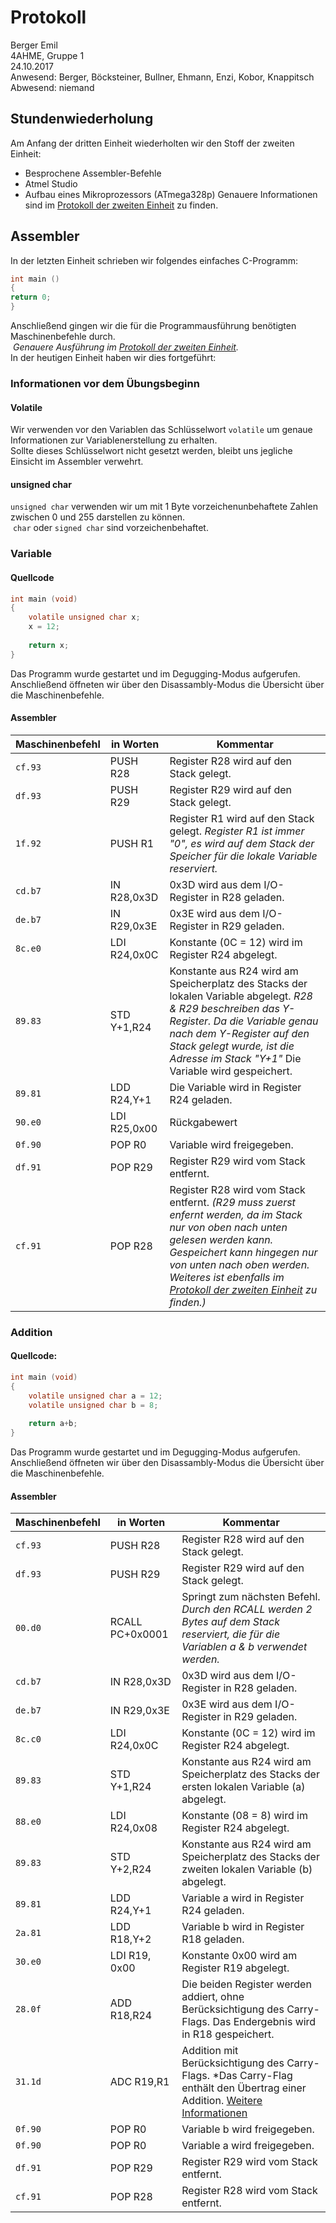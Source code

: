 # Protokoll
  Berger Emil  
  4AHME, Gruppe 1  
  24.10.2017  
  Anwesend: Berger, Böcksteiner, Bullner, Ehmann, Enzi, Kobor, Knappitsch  
  Abwesend: niemand  

## Stundenwiederholung
Am Anfang der dritten Einheit wiederholten wir den Stoff der zweiten Einheit:
- Besprochene Assembler-Befehle
- Atmel Studio
- Aufbau eines Mikroprozessors (ATmega328p)
Genauere Informationen sind im [Protokoll der zweiten Einheit](/beremm14/README_2017-10-17.md) zu finden.

## Assembler
In der letzten Einheit schrieben wir folgendes einfaches C-Programm:
```c
int main ()
{
return 0;
}
```
  Anschließend gingen wir die für die Programmausführung benötigten Maschinenbefehle durch.  
  *Genauere Ausführung im [Protokoll der zweiten Einheit](/beremm14/README_2017-10-17.md).*  
  In der heutigen Einheit haben wir dies fortgeführt:

### Informationen vor dem Übungsbeginn
#### Volatile
  Wir verwenden vor den Variablen das Schlüsselwort `volatile` um genaue Informationen zur Variablenerstellung zu erhalten.  
  Sollte dieses Schlüsselwort nicht gesetzt werden, bleibt uns jegliche Einsicht im Assembler verwehrt. 

#### unsigned char
  `unsigned char` verwenden wir um mit 1 Byte vorzeichenunbehaftete Zahlen zwischen 0 und 255 darstellen zu können.  
  `char` oder `signed char` sind vorzeichenbehaftet.

### Variable
#### Quellcode
```c
int main (void)
{
	volatile unsigned char x;
	x = 12;
	
	return x;
}
```
  Das Programm wurde gestartet und im Degugging-Modus aufgerufen.  
  Anschließend öffneten wir über den Disassambly-Modus die Übersicht über die Maschinenbefehle.  

#### Assembler
Maschinenbefehl | in Worten | Kommentar
--------------- | --------- | ---------
`cf.93` | PUSH R28 | Register R28 wird auf den Stack gelegt.
`df.93` | PUSH R29 | Register R29 wird auf den Stack gelegt.
`1f.92` | PUSH R1 | Register R1 wird auf den Stack gelegt. *Register R1 ist immer "0", es wird auf dem Stack der Speicher für die lokale Variable reserviert.*
`cd.b7` | IN R28,0x3D | 0x3D wird aus dem I/O-Register in R28 geladen.
`de.b7` | IN R29,0x3E | 0x3E wird aus dem I/O-Register in R29 geladen.
`8c.e0` | LDI R24,0x0C | Konstante (0C = 12) wird im Register R24 abgelegt.
`89.83` | STD Y+1,R24 | Konstante aus R24 wird am Speicherplatz des Stacks der lokalen Variable abgelegt. *R28 & R29 beschreiben das Y-Register. Da die Variable genau nach dem Y-Register auf den Stack gelegt wurde, ist die Adresse im Stack "Y+1"* Die Variable wird gespeichert.
`89.81` | LDD R24,Y+1 | Die Variable wird in Register R24 geladen.
`90.e0` | LDI R25,0x00 | Rückgabewert
`0f.90` | POP R0 | Variable wird freigegeben.
`df.91` | POP R29 | Register R29 wird vom Stack entfernt.
`cf.91` | POP R28 | Register R28 wird vom Stack entfernt. *(R29 muss zuerst enfernt werden, da im Stack nur von oben nach unten gelesen werden kann. Gespeichert kann hingegen nur von unten nach oben werden. Weiteres ist ebenfalls im [Protokoll der zweiten Einheit](/beremm14/README_2017-10-17.md) zu finden.)*

### Addition
#### Quellcode:
```c
int main (void)
{
	volatile unsigned char a = 12;
	volatile unsigned char b = 8;
	
	return a+b;
}
```
  Das Programm wurde gestartet und im Degugging-Modus aufgerufen.  
  Anschließend öffneten wir über den Disassambly-Modus die Übersicht über die Maschinenbefehle.  

#### Assembler
Maschinenbefehl | in Worten | Kommentar
--------------- | --------- | ---------
`cf.93` | PUSH R28 | Register R28 wird auf den Stack gelegt.
`df.93` | PUSH R29 | Register R29 wird auf den Stack gelegt.
`00.d0` | RCALL PC+0x0001 | Springt zum nächsten Befehl. *Durch den RCALL werden 2 Bytes auf dem Stack reserviert, die für die Variablen a & b verwendet werden.*
`cd.b7` | IN R28,0x3D | 0x3D wird aus dem I/O-Register in R28 geladen.
`de.b7` | IN R29,0x3E | 0x3E wird aus dem I/O-Register in R29 geladen.
`8c.c0` | LDI R24,0x0C | Konstante (0C = 12) wird im Register R24 abgelegt.
`89.83` | STD Y+1,R24 | Konstante aus R24 wird am Speicherplatz des Stacks der ersten lokalen Variable (a) abgelegt.
`88.e0` | LDI R24,0x08 | Konstante (08 = 8) wird im Register R24 abgelegt.
`89.83` | STD Y+2,R24 | Konstante aus R24 wird am Speicherplatz des Stacks der zweiten lokalen Variable (b) abgelegt.
`89.81` | LDD R24,Y+1 | Variable a wird in Register R24 geladen.
`2a.81` | LDD R18,Y+2 | Variable b wird in Register R18 geladen.
`30.e0` | LDI R19, 0x00 | Konstante 0x00 wird am Register R19 abgelegt.
`28.0f` | ADD R18,R24 | Die beiden Register werden addiert, ohne Berücksichtigung des Carry-Flags. Das Endergebnis wird in R18 gespeichert.
`31.1d` | ADC R19,R1 | Addition mit Berücksichtigung des Carry-Flags. *Das Carry-Flag enthält den Übertrag einer Addition. [Weitere Informationen](https://de.wikipedia.org/wiki/Übertragsbit)
`0f.90` | POP R0 | Variable b wird freigegeben.
`0f.90` | POP R0 | Variable a wird freigegeben.
`df.91` | POP R29 | Register R29 wird vom Stack entfernt.
`cf.91` | POP R28 | Register R28 wird vom Stack entfernt.

